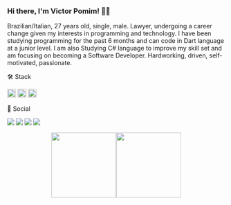 ### Hi there, I'm Victor Pomim! 👨‍🚀

Brazilian/Italian, 27 years old, single, male.
Lawyer, undergoing a career change given my interests in programming and technology. I have been studying programming for the past 6 months and can code in Dart language at a junior level. I am also Studying C# language to improve my skill set and am focusing on becoming a Software Developer.
Hardworking, driven, self-motivated, passionate.

🛠  Stack

<img height="20em" src="https://img.shields.io/badge/C%23-239120?style=for-the-badge&logo=c-sharp&logoColor=white" /> <img height="20em" src="https://img.shields.io/badge/.NET-5C2D91?style=for-the-badge&logo=.net&logoColor=white" /> <img height="20em" src="https://img.shields.io/badge/Dart-0175C2?style=for-the-badge&logo=dart&logoColor=white" />
  
        
  📱  Social
  
  <a href="https://instagram.com/victorpomim" target="_blank"><img src="https://img.shields.io/badge/-Instagram-%23E4405F?style=for-the-badge&logo=instagram&logoColor=white" target="_blank"></a> <a href="https://twitter.com/victorpomim" target="_blank"><img src="https://img.shields.io/badge/Twitter-1DA1F2?style=for-the-badge&logo=twitter&logoColor=white" target="_blank"></a> <a href = "mailto:pomim.victor@gmail.com"><img src="https://img.shields.io/badge/-Gmail-%23333?style=for-the-badge&logo=gmail&logoColor=white" target="_blank"></a> <a href="https://www.linkedin.com/in/victorpomim" target="_blank"><img src="https://img.shields.io/badge/-LinkedIn-%230077B5?style=for-the-badge&logo=linkedin&logoColor=white" target="_blank"></a> 
                            



<div align="center">
  <a href="https://github.com/victorpomim">
  <img height="150em" src="https://github-readme-stats.vercel.app/api?username=victorpomim&show_icons=true&theme=dark&include_all_commits=true&count_private=true"/><img height="150em" src="https://github-readme-stats.vercel.app/api/top-langs/?username=victorpomim&layout=compact&langs_count=7&theme=dark"/>
</div>  
  
  
  
  
  
  
  
  
  


